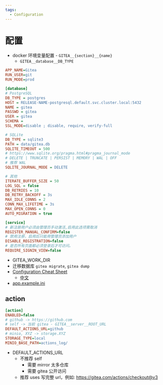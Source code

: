 ```yaml
---
tags:
  - Configuration
---
```


# 配置

- docker 环境变量配置 - `GITEA__{section}__{name}`
  - `GITEA__database__DB_TYPE`

```ini
APP_NAME=Gitea
RUN_USER=git
RUN_MODE=prod

[database]
# PostgreSQL
DB_TYPE = postgres
HOST = RELEASE-NAME-postgresql.default.svc.cluster.local:5432
NAME = gitea
PASSWD = gitea
USER = gitea
SCHEMA =
SSL_MODE=disable ; disable, require, verify-full

# SQLite
DB_TYPE = sqlite3
PATH = data/gitea.db
SQLITE_TIMEOUT = 500
# https://www.sqlite.org/pragma.html#pragma_journal_mode
# DELETE | TRUNCATE | PERSIST | MEMORY | WAL | OFF
# 推荐 WAL
SQLITE_JOURNAL_MODE = DELETE

# 其他
ITERATE_BUFFER_SIZE = 50
LOG_SQL = false
DB_RETRIES = 10
DB_RETRY_BACKOFF = 3s
MAX_IDLE_CONNS = 2
CONN_MAX_LIFETIME = 3s
MAX_OPEN_CONNS = 0
AUTO_MIGRATION = true

[service]
# 新注册用户必须由管理员手动激活,启用此选项需取消
REGISTER_MANUAL_CONFIRM=false
# 禁用注册，启用后只能用管理员添加用户
DISABLE_REGISTRATION=false
# 是否所有页面都必须登录后才可访问。
REQUIRE_SIGNIN_VIEW=false
```

- GITEA_WORK_DIR
- 迁移数据库 `gitea migrate`, `gitea dump`
- [Configuration Cheat Sheet](https://docs.gitea.io/en-us/config-cheat-sheet/)
  - [中文](https://docs.gitea.io/zh-cn/config-cheat-sheet/)
- [app.example.ini](https://github.com/go-gitea/gitea/blob/main/custom/conf/app.example.ini)

## action

```ini
[action]
ENABLED=false
# github -> https://github.com
# self -> 当前 gitea - GITEA__server__ROOT_URL
DEFAULT_ACTIONS_URL=github
# minio, XYZ -> storage.XYZ
STORAGE_TYPE=local
MINIO_BASE_PATH=actions_log/
```

- DEFAULT_ACTIONS_URL
  - 不推荐 self
    - 需要 mirror 太多仓库
    - 需要 gitea 公开访问
  - 推荐 uses 写完整 url，例如: https://gitea.com/actions/checkout@v3
